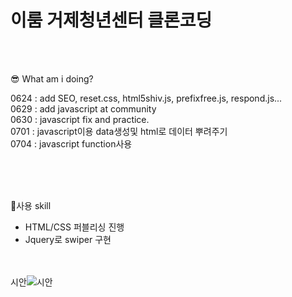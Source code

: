 <h1>이룸 거제청년센터 클론코딩</h1>

<br><br>


😎 What am i doing?

0624 : add SEO, reset.css, html5shiv.js, prefixfree.js, respond.js...
<br>
0629 : add javascript at community
<br>
0630 : javascript fix and practice.
<br>
0701 : javascript이용 data생성및 html로 데이터 뿌려주기
<br>
0704 : javascript function사용

<br><br><br>


💪사용 skill
 - HTML/CSS 퍼블리싱 진행 
 - Jquery로 swiper 구현
<br><br><br>

 시안![시안](https://user-images.githubusercontent.com/83911617/174971060-6198ba19-13b4-4c63-8a01-543a19514cbb.png)

 
